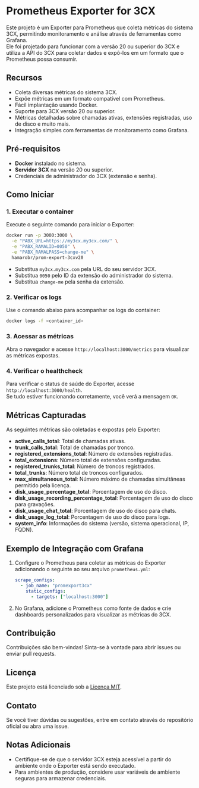 # Prometheus Exporter for 3CX

Este projeto é um Exporter para Prometheus que coleta métricas do sistema 3CX, permitindo monitoramento e análise através de ferramentas como Grafana.  
Ele foi projetado para funcionar com a versão 20 ou superior do 3CX e utiliza a API do 3CX para coletar dados e expô-los em um formato que o Prometheus possa consumir.

## Recursos
- Coleta diversas métricas do sistema 3CX.
- Expõe métricas em um formato compatível com Prometheus.
- Fácil implantação usando Docker.
- Suporte para 3CX versão 20 ou superior.
- Métricas detalhadas sobre chamadas ativas, extensões registradas, uso de disco e muito mais.
- Integração simples com ferramentas de monitoramento como Grafana.

## Pré-requisitos
- **Docker** instalado no sistema.
- **Servidor 3CX** na versão 20 ou superior.
- Credenciais de administrador do 3CX (extensão e senha).

## Como Iniciar

### 1. Executar o container
Execute o seguinte comando para iniciar o Exporter:

```bash
docker run -p 3000:3000 \
  -e "PABX_URL=https://my3cx.my3cx.com/" \
  -e "PABX_RAMALID=0050" \
  -e "PABX_RAMALPASS=change-me" \
  hamarobr/prom-export-3cxv20
```

- Substitua `my3cx.my3cx.com` pela URL do seu servidor 3CX.
- Substitua `0050` pelo ID da extensão do administrador do sistema.
- Substitua `change-me` pela senha da extensão.

### 2. Verificar os logs
Use o comando abaixo para acompanhar os logs do container:

```bash
docker logs -f <container_id>
```

### 3. Acessar as métricas
Abra o navegador e acesse `http://localhost:3000/metrics` para visualizar as métricas expostas.

### 4. Verificar o healthcheck
Para verificar o status de saúde do Exporter, acesse `http://localhost:3000/health`.  
Se tudo estiver funcionando corretamente, você verá a mensagem `OK`.

## Métricas Capturadas

As seguintes métricas são coletadas e expostas pelo Exporter:

- **active_calls_total**: Total de chamadas ativas.
- **trunk_calls_total**: Total de chamadas por tronco.
- **registered_extensions_total**: Número de extensões registradas.
- **total_extensions**: Número total de extensões configuradas.
- **registered_trunks_total**: Número de troncos registrados.
- **total_trunks**: Número total de troncos configurados.
- **max_simultaneous_total**: Número máximo de chamadas simultâneas permitido pela licença.
- **disk_usage_percentage_total**: Porcentagem de uso do disco.
- **disk_usage_recording_percentage_total**: Porcentagem de uso do disco para gravações.
- **disk_usage_chat_total**: Porcentagem de uso do disco para chats.
- **disk_usage_log_total**: Porcentagem de uso do disco para logs.
- **system_info**: Informações do sistema (versão, sistema operacional, IP, FQDN).

## Exemplo de Integração com Grafana

1. Configure o Prometheus para coletar as métricas do Exporter adicionando o seguinte ao seu arquivo `prometheus.yml`:

   ```yaml
   scrape_configs:
     - job_name: "promexport3cx"
       static_configs:
         - targets: ["localhost:3000"]
   ```

2. No Grafana, adicione o Prometheus como fonte de dados e crie dashboards personalizados para visualizar as métricas do 3CX.

## Contribuição

Contribuições são bem-vindas! Sinta-se à vontade para abrir issues ou enviar pull requests.

## Licença

Este projeto está licenciado sob a [Licença MIT](LICENSE).

## Contato

Se você tiver dúvidas ou sugestões, entre em contato através do repositório oficial ou abra uma issue.

## Notas Adicionais
- Certifique-se de que o servidor 3CX esteja acessível a partir do ambiente onde o Exporter está sendo executado.
- Para ambientes de produção, considere usar variáveis de ambiente seguras para armazenar credenciais.
